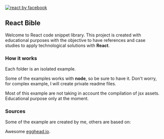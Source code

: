 <a href="https://facebook.github.io/react/">![react by facebook](http://moduscreate.com/wp-content/uploads/2014/03/react-opti.png)</a>

## React Bible

Welcome to React code snippet library. This project is created with educational purposes with the objective to have references and case studies to apply technological solutions with **React**.

### How it works 

Each folder is an isolated example.

Some of the examples works with **node**, so be sure to have it. Don't worry, for complex example, I will create private readme files. 

Most of this example are not taking in account the compilation of jsx assets. Educational purpose only at the moment.

### Sources

Some of the example are created by me, others are based on:

Awesome [egghead.io](https://egghead.io/).
 
 